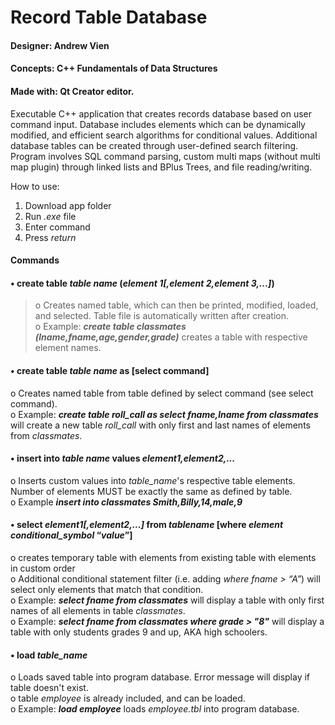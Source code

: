 # Record Table Database
#### Designer: Andrew Vien
#### Concepts: C++ Fundamentals of Data Structures  
#### Made with: Qt Creator editor.

Executable C++ application that creates records database based on user command input. Database includes elements which can be dynamically modified, and efficient search algorithms for conditional values. Additional database tables can be created through user-defined search filtering. 
Program involves SQL command parsing, custom multi maps (without multi map plugin) through linked lists and BPlus Trees, and file reading/writing.  

How to use:  
1. Download app folder  
2. Run _.exe_ file
3. Enter command  
4. Press _return_  

#### Commands
#### •	**create table _table name_ (_element 1[,element 2,element 3,...]_)**
  >o	Creates named table, which can then be printed, modified, loaded, and selected. Table file is automatically written after creation.  
  >o	Example: **_create table classmates (lname,fname,age,gender,grade)_** creates a table with respective element names.  
  
#### •	**create table _table name_ as [select command]**
  o	Creates named table from table defined by select command (see select command).  
  o	Example: **_create table roll_call as select fname,lname from classmates_** will create a new table _roll_call_ with only first and last names of elements from _classmates_.  
  
#### •	**insert into _table name_ values _element1,element2,..._**
  o	Inserts custom values into _table_name_'s respective table elements. Number of elements MUST be exactly the same as defined by table.  
  o	Example **_insert into classmates Smith,Billy,14,male,9_**  
  
#### •	**select _element1[,element2,…]_ from _tablename_ [where _element_ _conditional_symbol_ “_value_”]**
  o	creates temporary table with elements from existing table with elements in custom order  
  o	Additional conditional statement filter (i.e. adding _where fname > “A”_) will select only elements that match that condition.  
  o	Example: **_select fname from classmates_** will display a table with only first names of all elements in table _classmates_.  
  o	Example: **_select fname from classmates where grade > "8"_** will display a table with only students grades 9 and up, AKA high schoolers.  
  
#### •	**load _table_name_**
  o	Loads saved table into program database. Error message will display if table doesn't exist.  
  o	table _employee_ is already included, and can be loaded.  
  o	Example: **_load employee_** loads _employee.tbl_ into program database.

